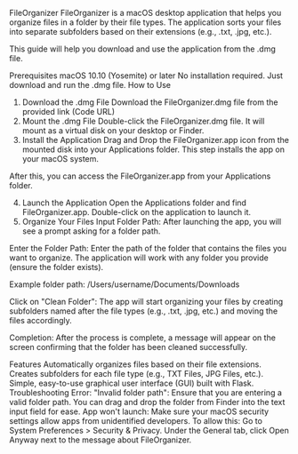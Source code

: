 FileOrganizer
FileOrganizer is a macOS desktop application that helps you organize files in a folder by their file types. The application sorts your files into separate subfolders based on their extensions (e.g., .txt, .jpg, etc.).

This guide will help you download and use the application from the .dmg file.

Prerequisites
macOS 10.10 (Yosemite) or later
No installation required. Just download and run the .dmg file.
How to Use
1. Download the .dmg File
Download the FileOrganizer.dmg file from the provided link (Code URL)
2. Mount the .dmg File
Double-click the FileOrganizer.dmg file. It will mount as a virtual disk on your desktop or Finder.
3. Install the Application
Drag and Drop the FileOrganizer.app icon from the mounted disk into your Applications folder. This step installs the app on your macOS system.

After this, you can access the FileOrganizer.app from your Applications folder.

4. Launch the Application
Open the Applications folder and find FileOrganizer.app.
Double-click on the application to launch it.
5. Organize Your Files
Input Folder Path: After launching the app, you will see a prompt asking for a folder path.

Enter the Folder Path: Enter the path of the folder that contains the files you want to organize. The application will work with any folder you provide (ensure the folder exists).

Example folder path: /Users/username/Documents/Downloads

Click on "Clean Folder": The app will start organizing your files by creating subfolders named after the file types (e.g., .txt, .jpg, etc.) and moving the files accordingly.

Completion: After the process is complete, a message will appear on the screen confirming that the folder has been cleaned successfully.

Features
Automatically organizes files based on their file extensions.
Creates subfolders for each file type (e.g., TXT Files, JPG Files, etc.).
Simple, easy-to-use graphical user interface (GUI) built with Flask.
Troubleshooting
Error: "Invalid folder path": Ensure that you are entering a valid folder path. You can drag and drop the folder from Finder into the text input field for ease.
App won't launch: Make sure your macOS security settings allow apps from unidentified developers. To allow this:
Go to System Preferences > Security & Privacy.
Under the General tab, click Open Anyway next to the message about FileOrganizer.
